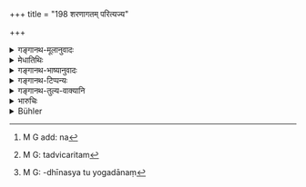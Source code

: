 +++
title = "198 शरणागतम् परित्यज्य"

+++

<details><summary>गङ्गानथ-मूलानुवादः</summary>

If a twice-born man has abandoned a refugee, or has tampered with the Veda, he atones for that offence by living upon barley for one year.—(198)
</details>

<details><summary>मेधातिथिः</summary>

द्विविधः **शरणागतः** प्रागुक्तः । तस्य **परित्यागः** प्रत्याख्यानम्,[^३२५] सत्यां शक्तौ ।प्राक् चैतद्विचरितम्[^३२६] । **वेदं विप्लाव्य**, नध्यायाध्ययनं कृत्वा । अधिकारेणाधीयनस्यानुयोगदानम्-[^३२७] "किं पठसि, नाशितं त्वया" इति । अथ वा धनहेतोः परीक्षास्थानेष्व् अनियुक्तेन पठ्यते । स्मृतिश् च- "दत्वा नियोगं धनहेतोः पतितान् मुनिर् अब्रवीत्" ॥ ११.१९८ ॥


[^३२७]:
     M G: -dhīnasya tu yogadānaṃ


[^३२६]:
     M G: tadvicaritam


[^३२५]:
     M G add: na
</details>

<details><summary>गङ्गानथ-भाष्यानुवादः</summary>

The ‘*refugee*’ is of two kinds, as described above (under 190),—‘*abandoning*’—discarding of him, if one is able to afford him protection (is sinful). This has been discussed before.

‘*Tampered with the Veda*’—(*a*) Has studied it on a day on which it should not be studied;—or (*b*) has interfered with a man who is reading it in the correct form, by telling him some such tiling as—‘What are you reading?—You have mangled the text,’—or (*c*) through greed for wealth recites it, without being invited to do so. The Smṛti has declared that—‘by reciting the Veda for gain one becomes degraded, says Manu.’—(198)
</details>

<details><summary>गङ्गानथ-टिप्पन्यः</summary>

‘*Vedam viplāvya*.’—‘Having taught the Veda to people who should not be
taught’ (Medhātithi, Govindarāja, Kullūka and Nandana);—‘having wrongly
interpreted the Veda or perverted its sense by omitting *anusvāras*
etc.’ (Nārāyaṇa);—‘having intentionally forgotten the Veda’
(Rāghavānanda).

This verse is quoted in *Madanapārijāta* (p. 918), which adds the
following notes:—If the man abandons one who comes to him seeking safety
from some danger, or for the prescription of an expiation,—‘*Vedam
viplāvya*,’ *i.e*., reading it within hearing of the Cāṇḍāla or other
snob persons, or on days unfit for study.

It is quoted in *Aparārka* (p. 1152), to the effect that when a man
comes to one in the hope of obtaining shelter for his life, and the
latter, though capable of saving him, refuses to do so,—similarly one
who reads the Veda from an improper person, or in an improper place, or
at an improper time,—or learns it from or teaches it to an unqualified
person,—both these should live on barley for one year.
</details>

<details><summary>गङ्गानथ-तुल्य-वाक्यानि</summary>

**(verses 11.197-198)  
**

See Comparative notes for [Verse
11.197].
</details>

<details><summary>भारुचिः</summary>

एवं च सति विद्वद्भिः प्रायश्चित्ती शरणागतो न परित्यजनीयः, किं तर्हि देयम् एव तस्य यथाशास्त्रं प्रायश्चित्तम् । अथ वा लोकप्रसिद्ध एव शरणागतः तत्परित्यागे, उभयोर् वा । वेदविप्लावनम् अनध्याप्याध्यापनम् अनुयोगदानं वा धनार्थम् । तथा च स्मृत्यन्तरम् "दत्त्वानुयोगान् धनहेतोः पतितान् मनुर् अब्रवीत्" इति ॥ ११.१९७ ॥
</details>

<details><summary>Bühler</summary>

199	A twice-born man who has cast off a suppliant for protection, or has (improperly) divulged the Veda, atones for his offence, if he subsists during a year on barley.
</details>
